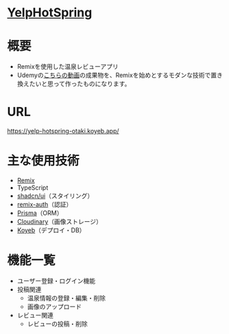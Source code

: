 # [YelpHotSpring](https://yelp-hotspring-otaki.koyeb.app/)

# 概要

- Remixを使用した温泉レビューアプリ
- Udemyの[こちらの動画](https://www.udemy.com/course/the-web-developer-bootcamp-2021-japan/?couponCode=ST12MT030524)の成果物を、Remixを始めとするモダンな技術で置き換えたいと思って作ったものになります。

# URL

https://yelp-hotspring-otaki.koyeb.app/

# 主な使用技術

- [Remix](https://remix.run/)
- TypeScript
- [shadcn/ui](https://ui.shadcn.com/)（スタイリング）
- [remix-auth](https://github.com/sergiodxa/remix-auth)（認証）
- [Prisma](https://www.prisma.io/)（ORM）
- [Cloudinary](https://cloudinary.com)（画像ストレージ）
- [Koyeb](https://www.koyeb.com/)（デプロイ・DB）

# 機能一覧

- ユーザー登録・ログイン機能
- 投稿関連
  - 温泉情報の登録・編集・削除
  - 画像のアップロード
- レビュー関連
  - レビューの投稿・削除
